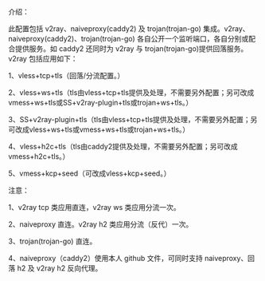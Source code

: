介绍：

此配置包括 v2ray、naiveproxy(caddy2) 及 trojan(trojan-go) 集成。v2ray、naiveproxy(caddy2)、trojan(trojan-go) 各自公开一个监听端口，各自分别或配合提供服务。如 caddy2 还同时为 v2ray 与 trojan(trojan-go)提供回落服务。v2ray 包括应用如下：

1、vless+tcp+tls（回落/分流配置。）

2、vless+ws+tls（tls由vless+tcp+tls提供及处理，不需要另外配置；另可改成vmess+ws+tls或SS+v2ray-plugin+tls或trojan+ws+tls。）

3、SS+v2ray-plugin+tls（tls由vless+tcp+tls提供及处理，不需要另外配置；另可改成vless+ws+tls或vmess+ws+tls或trojan+ws+tls。）

4、vless+h2c+tls（tls由caddy2提供及处理，不需要另外配置；另可改成vmess+h2c+tls。）

5、vmess+kcp+seed（可改成vless+kcp+seed。）

注意：

1、v2ray tcp 类应用直连，v2ray ws 类应用分流一次。

2、naiveproxy 直连。v2ray h2 类应用分流（反代）一次。

3、trojan(trojan-go) 直连。

4、naiveproxy（caddy2）使用本人 github 文件，可同时支持 naiveproxy、回落 h2 及 v2ray h2 反向代理。
